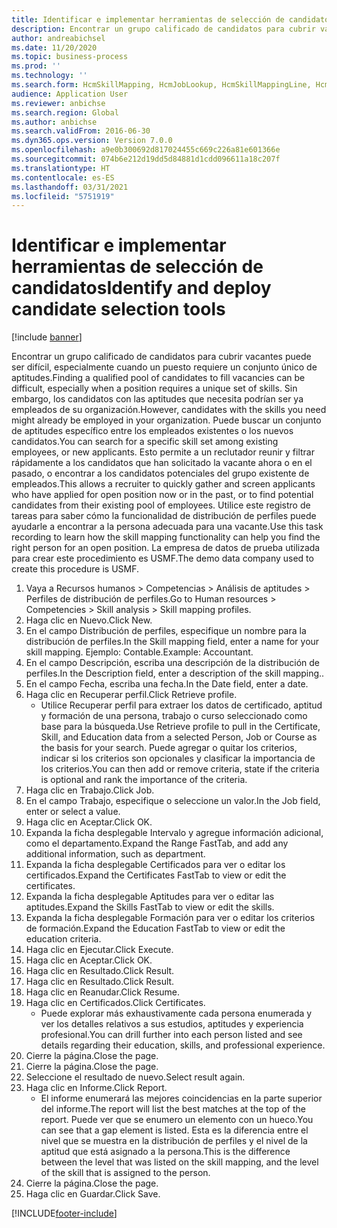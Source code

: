 ```yaml
---
title: Identificar e implementar herramientas de selección de candidatos
description: Encontrar un grupo calificado de candidatos para cubrir vacantes puede ser difícil, especialmente cuando un puesto requiere un conjunto único de aptitudes.
author: andreabichsel
ms.date: 11/20/2020
ms.topic: business-process
ms.prod: ''
ms.technology: ''
ms.search.form: HcmSkillMapping, HcmJobLookup, HcmSkillMappingLine, HcmPersonCertificate, CCHTMLPrintPreview
audience: Application User
ms.reviewer: anbichse
ms.search.region: Global
ms.author: anbichse
ms.search.validFrom: 2016-06-30
ms.dyn365.ops.version: Version 7.0.0
ms.openlocfilehash: a9e0b300692d817024455c669c226a81e601366e
ms.sourcegitcommit: 074b6e212d19dd5d84881d1cdd096611a18c207f
ms.translationtype: HT
ms.contentlocale: es-ES
ms.lasthandoff: 03/31/2021
ms.locfileid: "5751919"
---
```

# <a name="identify-and-deploy-candidate-selection-tools"></a><span data-ttu-id="9145c-103">Identificar e implementar herramientas de selección de candidatos</span><span class="sxs-lookup"><span data-stu-id="9145c-103">Identify and deploy candidate selection tools</span></span>

[!include [banner](../../includes/banner.md)]

<span data-ttu-id="9145c-104">Encontrar un grupo calificado de candidatos para cubrir vacantes puede ser difícil, especialmente cuando un puesto requiere un conjunto único de aptitudes.</span><span class="sxs-lookup"><span data-stu-id="9145c-104">Finding a qualified pool of candidates to fill vacancies can be difficult, especially when a position requires a unique set of skills.</span></span>  <span data-ttu-id="9145c-105">Sin embargo, los candidatos con las aptitudes que necesita podrían ser ya empleados de su organización.</span><span class="sxs-lookup"><span data-stu-id="9145c-105">However, candidates with the skills you need might already be employed in your organization.</span></span> <span data-ttu-id="9145c-106">Puede buscar un conjunto de aptitudes específico entre los empleados existentes o los nuevos candidatos.</span><span class="sxs-lookup"><span data-stu-id="9145c-106">You can search for a specific skill set among existing employees, or new applicants.</span></span> <span data-ttu-id="9145c-107">Esto permite a un reclutador reunir y filtrar rápidamente a los candidatos que han solicitado la vacante ahora o en el pasado, o encontrar a los candidatos potenciales del grupo existente de empleados.</span><span class="sxs-lookup"><span data-stu-id="9145c-107">This allows a recruiter to quickly gather and screen applicants who have applied for open position now or in the past, or to find potential candidates from their existing pool of employees.</span></span> <span data-ttu-id="9145c-108">Utilice este registro de tareas para saber cómo la funcionalidad de distribución de perfiles puede ayudarle a encontrar a la persona adecuada para una vacante.</span><span class="sxs-lookup"><span data-stu-id="9145c-108">Use this task recording to learn how the skill mapping functionality can help you find the right person for an open position.</span></span> <span data-ttu-id="9145c-109">La empresa de datos de prueba utilizada para crear este procedimiento es USMF.</span><span class="sxs-lookup"><span data-stu-id="9145c-109">The demo data company used to create this procedure is USMF.</span></span>

1. <span data-ttu-id="9145c-110">Vaya a Recursos humanos > Competencias > Análisis de aptitudes > Perfiles de distribución de perfiles.</span><span class="sxs-lookup"><span data-stu-id="9145c-110">Go to Human resources > Competencies > Skill analysis > Skill mapping profiles.</span></span>
2. <span data-ttu-id="9145c-111">Haga clic en Nuevo.</span><span class="sxs-lookup"><span data-stu-id="9145c-111">Click New.</span></span>
3. <span data-ttu-id="9145c-112">En el campo Distribución de perfiles, especifique un nombre para la distribución de perfiles.</span><span class="sxs-lookup"><span data-stu-id="9145c-112">In the Skill mapping field, enter a name for your skill mapping.</span></span>  <span data-ttu-id="9145c-113">Ejemplo: Contable.</span><span class="sxs-lookup"><span data-stu-id="9145c-113">Example: Accountant.</span></span>
4. <span data-ttu-id="9145c-114">En el campo Descripción, escriba una descripción de la distribución de perfiles.</span><span class="sxs-lookup"><span data-stu-id="9145c-114">In the Description field, enter a description of the skill mapping..</span></span>
5. <span data-ttu-id="9145c-115">En el campo Fecha, escriba una fecha.</span><span class="sxs-lookup"><span data-stu-id="9145c-115">In the Date field, enter a date.</span></span>
6. <span data-ttu-id="9145c-116">Haga clic en Recuperar perfil.</span><span class="sxs-lookup"><span data-stu-id="9145c-116">Click Retrieve profile.</span></span>
    * <span data-ttu-id="9145c-117">Utilice Recuperar perfil para extraer los datos de certificado, aptitud y formación de una persona, trabajo o curso seleccionado como base para la búsqueda.</span><span class="sxs-lookup"><span data-stu-id="9145c-117">Use Retrieve profile to pull in the Certificate, Skill, and Education data from a selected Person, Job or Course as the basis for your search.</span></span>   <span data-ttu-id="9145c-118">Puede agregar o quitar los criterios, indicar si los criterios son opcionales y clasificar la importancia de los criterios.</span><span class="sxs-lookup"><span data-stu-id="9145c-118">You can then add or remove criteria, state if the criteria is optional and rank the importance of the criteria.</span></span>  
7. <span data-ttu-id="9145c-119">Haga clic en Trabajo.</span><span class="sxs-lookup"><span data-stu-id="9145c-119">Click Job.</span></span>
8. <span data-ttu-id="9145c-120">En el campo Trabajo, especifique o seleccione un valor.</span><span class="sxs-lookup"><span data-stu-id="9145c-120">In the Job field, enter or select a value.</span></span>
9. <span data-ttu-id="9145c-121">Haga clic en Aceptar.</span><span class="sxs-lookup"><span data-stu-id="9145c-121">Click OK.</span></span>
10. <span data-ttu-id="9145c-122">Expanda la ficha desplegable Intervalo y agregue información adicional, como el departamento.</span><span class="sxs-lookup"><span data-stu-id="9145c-122">Expand the Range FastTab, and add any additional information, such as department.</span></span>
11. <span data-ttu-id="9145c-123">Expanda la ficha desplegable Certificados para ver o editar los certificados.</span><span class="sxs-lookup"><span data-stu-id="9145c-123">Expand the Certificates FastTab to view or edit the certificates.</span></span>
12. <span data-ttu-id="9145c-124">Expanda la ficha desplegable Aptitudes para ver o editar las aptitudes.</span><span class="sxs-lookup"><span data-stu-id="9145c-124">Expand the Skills FastTab to view or edit the skills.</span></span>
13. <span data-ttu-id="9145c-125">Expanda la ficha desplegable Formación para ver o editar los criterios de formación.</span><span class="sxs-lookup"><span data-stu-id="9145c-125">Expand the Education FastTab to view or edit the education criteria.</span></span>
14. <span data-ttu-id="9145c-126">Haga clic en Ejecutar.</span><span class="sxs-lookup"><span data-stu-id="9145c-126">Click Execute.</span></span>
15. <span data-ttu-id="9145c-127">Haga clic en Aceptar.</span><span class="sxs-lookup"><span data-stu-id="9145c-127">Click OK.</span></span>
16. <span data-ttu-id="9145c-128">Haga clic en Resultado.</span><span class="sxs-lookup"><span data-stu-id="9145c-128">Click Result.</span></span>
17. <span data-ttu-id="9145c-129">Haga clic en Resultado.</span><span class="sxs-lookup"><span data-stu-id="9145c-129">Click Result.</span></span>
18. <span data-ttu-id="9145c-130">Haga clic en Reanudar.</span><span class="sxs-lookup"><span data-stu-id="9145c-130">Click Resume.</span></span>
19. <span data-ttu-id="9145c-131">Haga clic en Certificados.</span><span class="sxs-lookup"><span data-stu-id="9145c-131">Click Certificates.</span></span>
    * <span data-ttu-id="9145c-132">Puede explorar más exhaustivamente cada persona enumerada y ver los detalles relativos a sus estudios, aptitudes y experiencia profesional.</span><span class="sxs-lookup"><span data-stu-id="9145c-132">You can drill further into each person listed and see details regarding their education, skills, and professional experience.</span></span>  
20. <span data-ttu-id="9145c-133">Cierre la página.</span><span class="sxs-lookup"><span data-stu-id="9145c-133">Close the page.</span></span>
21. <span data-ttu-id="9145c-134">Cierre la página.</span><span class="sxs-lookup"><span data-stu-id="9145c-134">Close the page.</span></span>
22. <span data-ttu-id="9145c-135">Seleccione el resultado de nuevo.</span><span class="sxs-lookup"><span data-stu-id="9145c-135">Select result again.</span></span>
23. <span data-ttu-id="9145c-136">Haga clic en Informe.</span><span class="sxs-lookup"><span data-stu-id="9145c-136">Click Report.</span></span>
    * <span data-ttu-id="9145c-137">El informe enumerará las mejores coincidencias en la parte superior del informe.</span><span class="sxs-lookup"><span data-stu-id="9145c-137">The report will list the best matches at the top of the report.</span></span>  <span data-ttu-id="9145c-138">Puede ver que se enumero un elemento con un hueco.</span><span class="sxs-lookup"><span data-stu-id="9145c-138">You can see that a gap element is listed.</span></span>  <span data-ttu-id="9145c-139">Esta es la diferencia entre el nivel que se muestra en la distribución de perfiles y el nivel de la aptitud que está asignado a la persona.</span><span class="sxs-lookup"><span data-stu-id="9145c-139">This is the difference between the level that was listed on the skill mapping, and the level of the skill that is assigned to the person.</span></span>  
24. <span data-ttu-id="9145c-140">Cierre la página.</span><span class="sxs-lookup"><span data-stu-id="9145c-140">Close the page.</span></span>
25. <span data-ttu-id="9145c-141">Haga clic en Guardar.</span><span class="sxs-lookup"><span data-stu-id="9145c-141">Click Save.</span></span>



[!INCLUDE[footer-include](../../../../includes/footer-banner.md)]